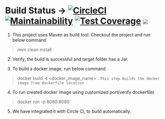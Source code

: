 # Build Status -> [![CircleCI](https://circleci.com/gh/sandeepvalapi/Docker/tree/master.svg?style=svg)](https://circleci.com/gh/sandeepvalapi/Docker/tree/master) [![Maintainability](https://api.codeclimate.com/v1/badges/9861a7505855f4cb0519/maintainability)](https://codeclimate.com/github/sandeepvalapi/Docker/maintainability) [![Test Coverage](https://api.codeclimate.com/v1/badges/9861a7505855f4cb0519/test_coverage)](https://codeclimate.com/github/sandeepvalapi/Docker/test_coverage) <a href="https://img.shields.io/badge/Developer-Sandeep-yellowgreen.svg"><img src="https://img.shields.io/badge/Developer-Sandeep-yellowgreen.svg" /></a>

1. This project uses Maven as build tool. Checkout the project and run below command
> mvn clean install

2. Verify, the build is successful and target folder has a Jar.

3. To build a docker image, run below command
> docker build -t <docker_image_name> .
```This step builds the docker image from dockerfile location```

4. To run created docker image using customized port(verify dockerfile) 
> docker run -p 8080:8080 <imagename>

5. We have integrated it with Circle CI, to build automatically.

